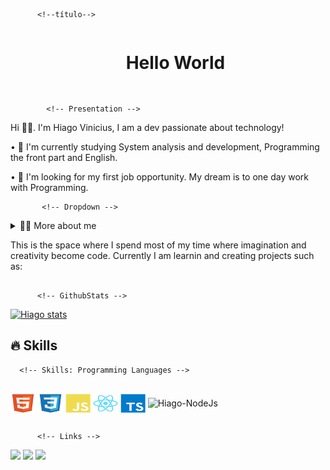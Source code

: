           <!--título-->
        
<div id="user-content-toc">
  <ul align="center">
    <summary><h1 style="display: inline-block">Hello World</h1></summary>
</div>

##
            <!-- Presentation -->
 <p>           
 Hi 👋🏾. I'm Hiago Vinicius, I am a dev passionate about technology!

 • 🌱 I'm currently studying System analysis and development, Programming the front part and  English.

 • 🔭 I'm looking for my first job opportunity. My dream is to one day work with Programming.
</p>

           <!-- Dropdown -->
<details>
  <summary>👨‍💻 More about me</summary>

  - 💬 I am 27 years old, currently living in Brazil. I have in advanced English and have experience with React, JavaScript, TypeScript, and a little bit of NodeJs.

  - ⚡ I enjoy reading, whether it's a good book, manga, or comics, as well as watching movies and playing games! I believe that our personal interests contribute to a more refined perception of things and problem-solving. \o/
</details>

This is the space where I spend most of my time where imagination and creativity become code.
Currently I am learnin and creating projects such as:
##
          <!-- GithubStats -->

[![Hiago stats](https://github-readme-stats.vercel.app/api?username=HiagoVinicius10)](https://github.com/anuraghazra/github-readme-stats)

##  🔥 Skills
      <!-- Skills: Programming Languages -->               
      
<div style="display: inline_block"><br>
  <img align="center" alt="Hiago-HTML" height="30" width="40" src="https://raw.githubusercontent.com/devicons/devicon/master/icons/html5/html5-original.svg">
  <img align="center" alt="Hiago-CSS" height="30" width="40" src="https://raw.githubusercontent.com/devicons/devicon/master/icons/css3/css3-original.svg">
  <img align="center" alt="Hiago-Js" height="30" width="40" src="https://raw.githubusercontent.com/devicons/devicon/master/icons/javascript/javascript-plain.svg">
  <img align="center" alt="Hiago-React" height="30" width="40" src="https://raw.githubusercontent.com/devicons/devicon/master/icons/react/react-original.svg">
  <img align="center" alt="Hiago-Ts" height="30" width="40" src="https://raw.githubusercontent.com/devicons/devicon/master/icons/typescript/typescript-plain.svg">
  <img align="center" alt="Hiago-NodeJs" height="33" width="40" src="https://icongr.am/devicon/nodejs-original.svg?size=128&color=currentColor">
</div>
  
  ##
          <!-- Links -->
<div> 
  
  <a href="https://www.instagram.com/hiagoviniciu/" target="_blank"><img src="https://img.shields.io/badge/-Instagram-%23E4405F?style=for-the-badge&logo=instagram&logoColor=white" target="_blank"></a> 
  <a href = "mailto:Hiago-vinicius13@hotmail.com"><img src="https://img.shields.io/badge/-Gmail-%23333?style=for-the-badge&logo=gmail&logoColor=white" target="_blank"></a>
  <a href="https://www.linkedin.com/in/hiago-vinicius-desenvolvedor/" target="_blank"><img src="https://img.shields.io/badge/-LinkedIn-%230077B5?style=for-the-badge&logo=linkedin&logoColor=white" target="_blank"></a> 
  
</div>






<!--
- <img src="https://img.shields.io/badge/HTML5-E34F26?style=for-the-badge&logo=html5&logoColor=white"
/>
- <img src="https://img.shields.io/badge/CSS3-1572B6?style=for-the-badge&logo=css3&logoColor=white" />
- <img src="https://img.shields.io/badge/JavaScript-F7DF1E?style=for-the-badge&logo=javascript&logoColor=black"/>
- <img src="https://img.shields.io/badge/react%20os-0088CC?style=for-the-badge&logo=reactos&logoColor=white"/>  -->
